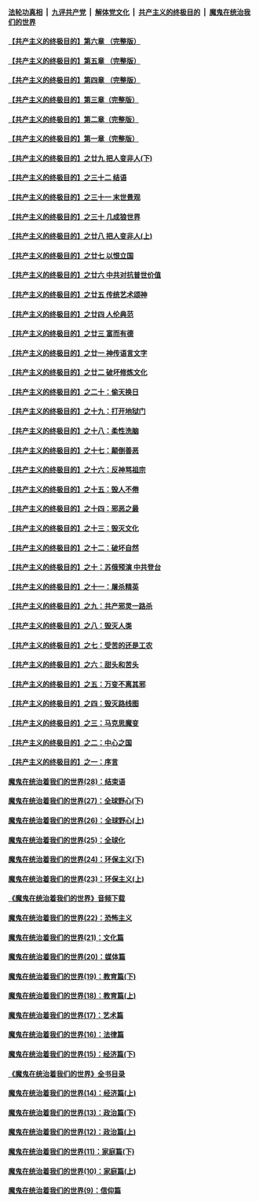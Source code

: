 ####  [法轮功真相](../../../../basic/blob/master/README.md?t=08280526) &nbsp;|&nbsp; [九评共产党](../../../../9ping.md/blob/master/README.md?t=08280526) &nbsp;|&nbsp; [解体党文化](../../../../jtdwh.md/blob/master/README.md?t=08280526)  &nbsp;|&nbsp; [共产主义的终极目的](../../../../gczydzjmd.md/blob/master/README.md?t=08280526) &nbsp;|&nbsp; [魔鬼在统治我们的世界](../../../../mgztzwmdsj.md/blob/master/README.md?t=08280526) 

#### [【共产主义的终极目的】第六章 （完整版）](../pages/nsc422/n11428913.md?t=08280526) 

#### [【共产主义的终极目的】第五章 （完整版）](../pages/nsc422/n11428912.md?t=08280526) 

#### [【共产主义的终极目的】第四章 （完整版）](../pages/nsc422/n11428907.md?t=08280526) 

#### [【共产主义的终极目的】第三章（完整版）](../pages/nsc422/n11428848.md?t=08280526) 

#### [【共产主义的终极目的】第二章（完整版）](../pages/nsc422/n11428831.md?t=08280526) 

#### [【共产主义的终极目的】第一章（完整版）](../pages/nsc422/n11417651.md?t=08280526) 

#### [【共产主义的终极目的】之廿九 把人变非人(下)](../pages/nsc422/n11344140.md?t=08280526) 

#### [【共产主义的终极目的】之三十二 结语](../pages/nsc422/n11360535.md?t=08280526) 

#### [【共产主义的终极目的】之三十一 末世景观](../pages/nsc422/n11351129.md?t=08280526) 

#### [【共产主义的终极目的】之三十 几成狼世界](../pages/nsc422/n11348280.md?t=08280526) 

#### [【共产主义的终极目的】之廿八 把人变非人(上)](../pages/nsc422/n11340492.md?t=08280526) 

#### [【共产主义的终极目的】之廿七 以恨立国](../pages/nsc422/n11336944.md?t=08280526) 

#### [【共产主义的终极目的】之廿六 中共对抗普世价值](../pages/nsc422/n11324785.md?t=08280526) 

#### [【共产主义的终极目的】之廿五 传统艺术颂神](../pages/nsc422/n11296396.md?t=08280526) 

#### [【共产主义的终极目的】之廿四 人伦典范](../pages/nsc422/n11296397.md?t=08280526) 

#### [【共产主义的终极目的】之廿三 富而有德](../pages/nsc422/n11283598.md?t=08280526) 

#### [【共产主义的终极目的】之廿一 神传语言文字](../pages/nsc422/n11263265.md?t=08280526) 

#### [【共产主义的终极目的】之廿二 破坏修炼文化](../pages/nsc422/n11245728.md?t=08280526) 

#### [【共产主义的终极目的】之二十：偷天换日](../pages/nsc422/n11238846.md?t=08280526) 

#### [【共产主义的终极目的】之十九：打开地狱门](../pages/nsc422/n11206376.md?t=08280526) 

#### [【共产主义的终极目的】之十八：柔性洗脑](../pages/nsc422/n11199994.md?t=08280526) 

#### [【共产主义的终极目的】之十七：颠倒善恶](../pages/nsc422/n11179782.md?t=08280526) 

#### [【共产主义的终极目的】之十六：反神骂祖宗](../pages/nsc422/n11166798.md?t=08280526) 

#### [【共产主义的终极目的】之十五：毁人不倦](../pages/nsc422/n11166792.md?t=08280526) 

#### [【共产主义的终极目的】之十四：邪恶之最](../pages/nsc422/n11150249.md?t=08280526) 

#### [【共产主义的终极目的】之十三：毁灭文化](../pages/nsc422/n11135227.md?t=08280526) 

#### [【共产主义的终极目的】之十二：破坏自然](../pages/nsc422/n11135214.md?t=08280526) 

#### [【共产主义的终极目的】之十：苏俄预演 中共登台](../pages/nsc422/n11118424.md?t=08280526) 

#### [【共产主义的终极目的】之十一：屠杀精英](../pages/nsc422/n11118442.md?t=08280526) 

#### [【共产主义的终极目的】之九：共产邪灵一路杀](../pages/nsc422/n11114139.md?t=08280526) 

#### [【共产主义的终极目的】之八：毁灭人类](../pages/nsc422/n11108503.md?t=08280526) 

#### [【共产主义的终极目的】之七：受苦的还是工农](../pages/nsc422/n11101809.md?t=08280526) 

#### [【共产主义的终极目的】之六：甜头和苦头](../pages/nsc422/n11096971.md?t=08280526) 

#### [【共产主义的终极目的】之五：万变不离其邪](../pages/nsc422/n11091285.md?t=08280526) 

#### [【共产主义的终极目的】之四：毁灭路线图](../pages/nsc422/n11086284.md?t=08280526) 

#### [【共产主义的终极目的】之三：马克思魔变](../pages/nsc422/n11061941.md?t=08280526) 

#### [【共产主义的终极目的】之二：中心之国](../pages/nsc422/n11047728.md?t=08280526) 

#### [【共产主义的终极目的】之一：序言](../pages/nsc422/n11086077.md?t=08280526) 

#### [魔鬼在统治着我们的世界(28)：结束语](../pages/nsc422/n10936246.md?t=08280526) 

#### [魔鬼在统治着我们的世界(27)：全球野心(下)](../pages/nsc422/n10928319.md?t=08280526) 

#### [魔鬼在统治着我们的世界(26)：全球野心(上)](../pages/nsc422/n10900318.md?t=08280526) 

#### [魔鬼在统治着我们的世界(25)：全球化](../pages/nsc422/n10788205.md?t=08280526) 

#### [魔鬼在统治着我们的世界(24)：环保主义(下)](../pages/nsc422/n10695307.md?t=08280526) 

#### [魔鬼在统治着我们的世界(23)：环保主义(上)](../pages/nsc422/n10688613.md?t=08280526) 

#### [《魔鬼在统治着我们的世界》音频下载](../pages/nsc422/n10635553.md?t=08280526) 

#### [魔鬼在统治着我们的世界(22)：恐怖主义](../pages/nsc422/n10614727.md?t=08280526) 

#### [魔鬼在统治着我们的世界(21)：文化篇](../pages/nsc422/n10597706.md?t=08280526) 

#### [魔鬼在统治着我们的世界(20)：媒体篇](../pages/nsc422/n10586579.md?t=08280526) 

#### [魔鬼在统治着我们的世界(19)：教育篇(下)](../pages/nsc422/n10564808.md?t=08280526) 

#### [魔鬼在统治着我们的世界(18)：教育篇(上)](../pages/nsc422/n10526970.md?t=08280526) 

#### [魔鬼在统治着我们的世界(17)：艺术篇](../pages/nsc422/n10499093.md?t=08280526) 

#### [魔鬼在统治着我们的世界(16)：法律篇](../pages/nsc422/n10485969.md?t=08280526) 

#### [魔鬼在统治着我们的世界(15)：经济篇(下)](../pages/nsc422/n10469975.md?t=08280526) 

#### [《魔鬼在统治着我们的世界》全书目录](../pages/nsc422/n10464261.md?t=08280526) 

#### [魔鬼在统治着我们的世界(14)：经济篇(上)](../pages/nsc422/n10457370.md?t=08280526) 

#### [魔鬼在统治着我们的世界(13)：政治篇(下)](../pages/nsc422/n10448270.md?t=08280526) 

#### [魔鬼在统治着我们的世界(12)：政治篇(上)](../pages/nsc422/n10444576.md?t=08280526) 

#### [魔鬼在统治着我们的世界(11)：家庭篇(下)](../pages/nsc422/n10440961.md?t=08280526) 

#### [魔鬼在统治着我们的世界(10)：家庭篇(上)](../pages/nsc422/n10435448.md?t=08280526) 

#### [魔鬼在统治着我们的世界(9)：信仰篇](../pages/nsc422/n10432159.md?t=08280526) 

